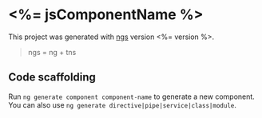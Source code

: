 # <%= jsComponentName %>

This project was generated with [ngs](https://github.com/fe-artisan/ngs) version <%= version %>.

> ngs = ng + tns

## Code scaffolding

Run `ng generate component component-name` to generate a new component. You can also use `ng generate directive|pipe|service|class|module`.
